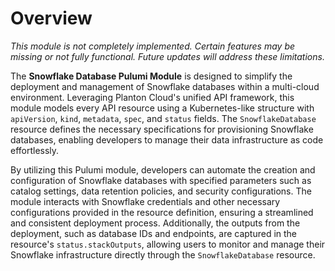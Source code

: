 # Overview

*This module is not completely implemented. Certain features may be missing or not fully functional. Future updates will address these limitations.*

The **Snowflake Database Pulumi Module** is designed to simplify the deployment and management of Snowflake databases within a multi-cloud environment. Leveraging Planton Cloud's unified API framework, this module models every API resource using a Kubernetes-like structure with `apiVersion`, `kind`, `metadata`, `spec`, and `status` fields. The `SnowflakeDatabase` resource defines the necessary specifications for provisioning Snowflake databases, enabling developers to manage their data infrastructure as code effortlessly.

By utilizing this Pulumi module, developers can automate the creation and configuration of Snowflake databases with specified parameters such as catalog settings, data retention policies, and security configurations. The module interacts with Snowflake credentials and other necessary configurations provided in the resource definition, ensuring a streamlined and consistent deployment process. Additionally, the outputs from the deployment, such as database IDs and endpoints, are captured in the resource's `status.stackOutputs`, allowing users to monitor and manage their Snowflake infrastructure directly through the `SnowflakeDatabase` resource.